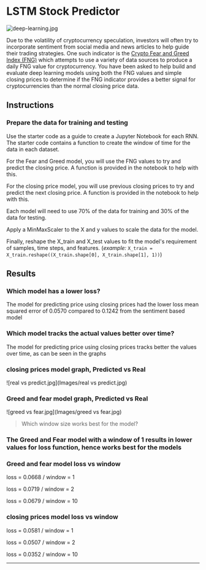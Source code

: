 # LSTM Stock Predictor

![deep-learning.jpg](Images/deep-learning.jpg)

Due to the volatility of cryptocurrency speculation, investors will often try to incorporate sentiment from social media and news articles to help guide their trading strategies. One such indicator is the [Crypto Fear and Greed Index (FNG)](https://alternative.me/crypto/fear-and-greed-index/) which attempts to use a variety of data sources to produce a daily FNG value for cryptocurrency. You have been asked to help build and evaluate deep learning models using both the FNG values and simple closing prices to determine if the FNG indicator provides a better signal for cryptocurrencies than the normal closing price data.


## Instructions

### Prepare the data for training and testing

Use the starter code as a guide to create a Jupyter Notebook for each RNN. The starter code contains a function to create the window of time for the data in each dataset.

For the Fear and Greed model, you will use the FNG values to try and predict the closing price. A function is provided in the notebook to help with this.

For the closing price model, you will use previous closing prices to try and predict the next closing price. A function is provided in the notebook to help with this.

Each model will need to use 70% of the data for training and 30% of the data for testing.

Apply a MinMaxScaler to the X and y values to scale the data for the model.

Finally, reshape the X_train and X_test values to fit the model's requirement of samples, time steps, and features. (*example:* `X_train = X_train.reshape((X_train.shape[0], X_train.shape[1], 1))`)

## Results

### Which model has a lower loss?
The model for predicting price using closing prices had the lower loss mean squared error of 0.0570 compared to 0.1242 from the sentiment based model
### Which model tracks the actual values better over time?
The model for predicting price using closing prices tracks better the values over time, as can be seen in the graphs

### closing prices model graph, Predicted vs Real
![real vs predict.jpg](Images/real vs predict.jpg)

### Greed and fear model graph, Predicted vs Real
![greed vs fear.jpg](Images/greed vs fear.jpg)


> Which window size works best for the model?
### The Greed and Fear model with a window of 1 results in lower values for loss function, hence works best for the models

### Greed and fear model loss vs window

loss = 0.0668 / window = 1

loss = 0.0719 / window = 2

loss = 0.0679 / window = 10

### closing prices model loss vs window

loss = 0.0581 / window = 1

loss = 0.0507 / window = 2

loss = 0.0352 / window = 10

- - -

